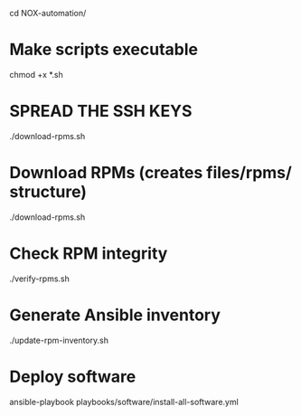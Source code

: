 cd NOX-automation/

# Make scripts executable
chmod +x *.sh

# SPREAD THE SSH KEYS
./download-rpms.sh

# Download RPMs (creates files/rpms/ structure)
./download-rpms.sh

# Check RPM integrity  
./verify-rpms.sh

# Generate Ansible inventory
./update-rpm-inventory.sh

# Deploy software
ansible-playbook playbooks/software/install-all-software.yml
